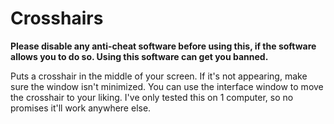 # Crosshairs
**Please disable any anti-cheat software before using this, if the software allows you to do so. Using this software can get you banned.**

Puts a crosshair in the middle of your screen. If it's not appearing, make sure the window isn't minimized.
You can use the interface window to move the crosshair to your liking.
I've only tested this on 1 computer, so no promises it'll work anywhere else.
